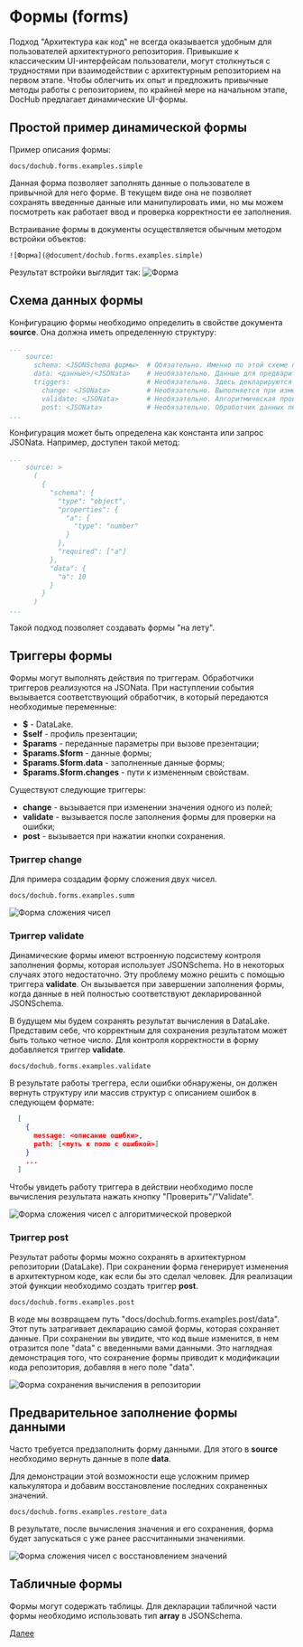 # Формы (forms)

Подход "Архитектура как код" не всегда оказывается удобным для пользователей архитектурного репозитория. 
Привыкшие к классическим UI-интерфейсам пользователи, могут столкнуться с трудностями при взаимодействии
с архитектурным репозиторием на первом этапе. Чтобы облегчить их опыт и предложить привычные методы работы
с репозиторием, по крайней мере на начальном этапе, DocHub предлагает динамические UI-формы.

## Простой пример динамической формы

Пример описания формы:
```code-frame
docs/dochub.forms.examples.simple
```
Данная форма позволяет заполнять данные о пользователе в привычной для него форме. В текущем виде она не позволяет сохранять 
введенные данные или манипулировать ими, но мы можем посмотреть как работает ввод и проверка корректности ее заполнения.

Встраивание формы в документы осуществляется обычным методом встройки объектов:
```
![Форма](@document/dochub.forms.examples.simple)
```

Результат встройки выглядит так:
![Форма](@document/dochub.forms.examples.simple)

## Схема данных формы

Конфигурацию формы необходимо определить в свойстве документа **source**. Она должна иметь определенную структуру:
```yaml
...
    source:
      schema: <JSONSchema формы>  # Обязательно. Именно по этой схеме происходит построение формы
      data: <данные>/<JSONata>    # Необязательно. Данные для предварительного заполнения формы
      triggers:                   # Необязательно. Здесь декларируются триггеры формы
        change: <JSONata>         # Необязательно. Выполняется при изменении данных в форме
        validate: <JSONata>       # Необязательно. Алгоритмическая проверка заполнения формы
        post: <JSONata>           # Необязательно. Обработчик данных перед сохранением
...
```

Конфигурация может быть определена как константа или запрос JSONata. Например, доступен такой метод: 

```yaml
...
    source: >
      (
        {
          "schema": {
            "type": "object",
            "properties": {
              "a": {
                "type": "number"
              }
            },
            "required": ["a"]
          },
          "data": {
            "a": 10
          }
        }
      )
...
```
Такой подход позволяет создавать формы "на лету".

## Триггеры формы

Формы могут выполнять действия по триггерам. Обработчики триггеров реализуются на JSONata. При наступлении события
вызывается соответствующий обработчик, в который передаются необходимые переменные:

* **\$**                      - DataLake.
* **\$self**                  - профиль презентации;
* **\$params**                - переданные параметры при вызове презентации;
* **\$params.\$form**         - данные формы;
* **\$params.\$form.data**    - заполненные данные формы;
* **\$params.\$form.changes** - пути к измененным свойствам.

Существуют следующие триггеры:

* **change**     - вызывается при изменении значения одного из полей;
* **validate**   - вызывается после заполнения формы для проверки на ошибки;
* **post**       - вызывается при нажатии кнопки сохранения.

### Триггер change

Для примера создадим форму сложения двух чисел.
```code-frame
docs/dochub.forms.examples.summ
```
![Форма сложения чисел](@document/dochub.forms.examples.summ)

### Триггер validate

Динамические формы имеют встроенную подсистему контроля заполнения формы, которая использует JSONSchema.
Но в некоторых случаях этого недостаточно. Эту проблему можно решить с помощью триггера **validate**.
Он вызывается при завершении заполнения формы, когда данные в ней полностью соответствуют декларированной
JSONSchema.

В будущем мы будем сохранять результат вычисления в DataLake. Представим себе, что корректным для сохранения 
результатом может быть только четное число. Для контроля корректности в форму добавляется триггер **validate**.

```code-frame
docs/dochub.forms.examples.validate
```
В результате работы треггера, если ошибки обнаружены, он должен вернуть структуру или массив структур с описанием
ошибок в следующем формате:
```json
  [
    {
      message: <описание ошибки>,
      path: [<путь к полю с ошибкой>]
    }
    ...
  ]
```

Чтобы увидеть работу триггера в действии необходимо после вычисления результата нажать кнопку "Проверить"/"Validate".

![Форма сложения чисел с алгоритмической проверкой](@document/dochub.forms.examples.validate)

### Триггер post

Результат работы формы можно сохранять в архитектурном репозитории (DataLake). При сохранении форма генерирует изменения
в архитектурном коде, как если бы это сделал человек. Для реализации этой функции необходимо создать триггер **post**. 

```code-frame
docs/dochub.forms.examples.post
```

В коде мы возвращаем путь "docs/dochub.forms.examples.post/data". Этот путь затрагивает декларацию самой формы, которая
сохраняет данные. При сохранении вы увидите, что код выше изменится, в нем отразится поле "data" с введенными вами
данными. Это наглядная демонстрация того, что сохранение формы приводит к модификации кода репозитория, добавляя в него
поле "data".

![Форма сохранения вычисления в репозитории](@document/dochub.forms.examples.post)

## Предварительное заполнение формы данными

Часто требуется предзаполнить форму данными. Для этого в **source** необходимо вернуть данные в поле **data**.

Для демонстрации этой возможности еще усложним пример калькулятора и добавим восстановление последних сохраненных
значений.

```code-frame
docs/dochub.forms.examples.restore_data
```

В результате, после вычисления значения и его сохранения, форма будет запускаться с уже ранее рассчитанными значениями.

![Форма сложения чисел с восстановлением значений](@document/dochub.forms.examples.restore_data)


## Табличные формы

Формы могут содержать таблицы. Для декларации табличной части формы необходимо использовать тип **array** в JSONSchema.




[Далее](/docs/dochub.entities)
